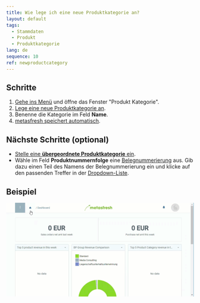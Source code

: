 ```yaml
---
title: Wie lege ich eine neue Produktkategorie an?
layout: default
tags:
  - Stammdaten
  - Produkt
  - Produktkategorie
lang: de
sequence: 10
ref: newproductcategory
---
```


## Schritte
1. [Gehe ins Menü](Menu) und öffne das Fenster "Produkt Kategorie".
1. [Lege eine neue Produktkategorie an](Neuer_Datensatz_Fenster_Webui).
1. Benenne die Kategorie im Feld **Name**.
1. [metasfresh speichert automatisch](Speicheranzeige).

## Nächste Schritte (optional)
- [Stelle eine **übergeordnete Produktkategorie** ein](Uebergeordnete_Produktkategorie).
- Wähle im Feld **Produktnummernfolge** eine [Belegnummerierung](Belegnummern_definieren) aus. Gib dazu einen Teil des Namens der Belegnummerierung ein und klicke auf den passenden Treffer in der <a href="Keyboard_Shortcuts_Liste#dropdown" title="Dynamisches Suchfeld (Autocomplete)">Dropdown-Liste</a>.


## Beispiel
![](assets/NeueProduktkategorie.gif)
